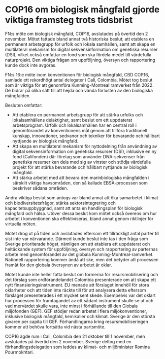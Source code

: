 # COP16 om biologisk mångfald gjorde viktiga framsteg trots tidsbrist

FN:s möte om biologisk mångfald, COP16, avslutades på övertid den 2 november. Mötet fattade bland annat två historiska beslut; att etablera en permanent arbetsgrupp för urfolk och lokala samhällen, samt att skapa en multilateral mekanism för digital sekvensinformation om genetiska resurser (DSI), vilket också omfattar en fond som ska fördela medel till värdefulla naturprojekt. Den viktiga frågan om uppföljning, översyn och rapportering kunde dock inte avgöras.

FN:s 16:e möte inom konventionen för biologisk mångfald, CBD COP16, samlade ett rekordhögt antal delegater i Cali, Colombia. Mötet tog beslut som är viktiga för att genomföra Kunming-Montreal ramverket från 2022. De bidrar på olika sätt till att hejda och vända förlusten av den biologiska mångfalden.

Besluten omfattar:

* Att etablera en permanent arbetsgrupp för att stärka urfolks och lokalsamhällens delaktighet, samt beslut om ett uppdaterat arbetsprogram. Urfolk och lokalsamhällen har en central roll i genomförandet av konventionens mål genom att tillföra traditionell kunskap, innovationer, sedvanor och tekniker för bevarande och hållbart nyttjande av biologisk mångfald.
* Att skapa en multilateral mekanism för nyttodelning från användning av digital sekvensinformation om genetiska resurser (DSI), inklusive en ny fond (Califonden) där företag som använder DNA-sekvenser från genetiska resurser kan dela med sig av vinster och stödja värdefulla projekt för att stärka bevarande och hållbart nyttjande av biologisk mångfald.
* Att stärka arbetet med att bevara den marinbiologiska mångfalden i särskilt viktiga havsområden, den så kallade EBSA-processen som beskriver sådana områden.

Andra viktiga beslut som antogs var bland annat att öka samarbetet i klimat- och biodiversitetsfrågor, stärka sektorsintegrering och kapacitetsuppbyggnad, samt att anta en handlingsplan för biologisk mångfald och hälsa. Utöver dessa beslut kom mötet också överens om hur arbetet i konventionen ska effektiviseras, bland annat genom riktlinjer för virtuella möten.

Mötet drog ut på tiden och avslutades eftersom ett tillräckligt antal parter till sist inte var närvarande. Därmed kunde beslut inte tas i den fråga som Sverige prioriterade högst, nämligen om att etablera ett uppdaterat och heltäckande system för uppföljning, översyn och rapportering av parternas arbete med genomförandet av det globala Kunming-Montreal-ramverket. Nationell rapportering kommer ändå att ske, men det betyder att processen framåt för den globala översynen av arbetet är oklar.

Mötet kunde inte heller fatta beslut om formerna för resursmobilisering och det förslag som ordförandelandet Colombia presenterade om att skapa ett nytt finansieringsinstrument. EU menade att förslaget innehöll för stora oklarheter och att tiden inte räckte till för att analysera detta eftersom förslaget presenterades i ett mycket sent skede. Exempelvis var det oklart hur processen för framtagandet av ett sådant instrument skulle se ut och vad mervärdet skulle vara, inte minst i förhållande till den Globala miljöfonden (GEF). GEF stödjer redan arbetet i flera miljökonventioner, inklusive biologisk mångfald, kemikalier och klimat. Sverige är den största givaren per capita till GEF. Förhandlingarna kring resursmobiliseringen kommer att behöva fortsätta vid nästa partsmöte.

COP16 ägde rum i Cali, Colombia den 21 oktober till 1 november, men avslutades på övertid den 2 november. Sverige deltog med en förhandlingsdelegation som leddes av klimat- och miljöminister Romina Pourmokhtari.
